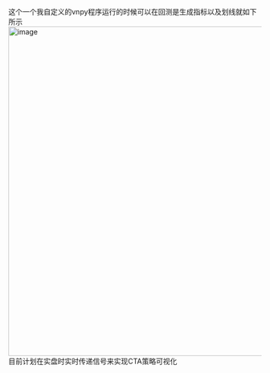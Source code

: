 这个一个我自定义的vnpy程序运行的时候可以在回测是生成指标以及划线就如下所示
<img width="657" alt="image" src="https://github.com/xiuxiu-01/xiu_vnpy/assets/69448521/93a6bcc1-119d-4653-be2f-83d92b93c38d">
目前计划在实盘时实时传递信号来实现CTA策略可视化
